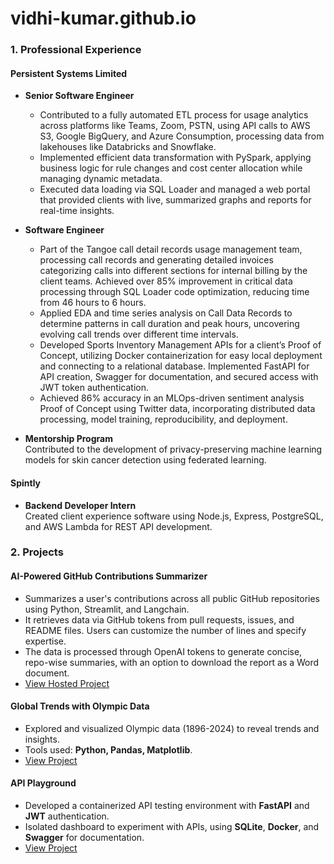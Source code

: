 # vidhi-kumar.github.io
### 1. Professional Experience

#### Persistent Systems Limited
- **Senior Software Engineer**  
  - Contributed to a fully automated ETL process for usage analytics across platforms like Teams, Zoom, PSTN, using API calls to AWS S3, Google BigQuery, and Azure Consumption, processing data from lakehouses like Databricks and Snowflake. 
  - Implemented efficient data transformation with PySpark, applying business logic for rule changes and cost center allocation while managing dynamic metadata.
  - Executed data loading via SQL Loader and managed a web portal that provided clients with live, summarized graphs and reports for real-time insights.

- **Software Engineer**  
  - Part of the Tangoe call detail records usage management team, processing call records and generating detailed invoices categorizing calls into different sections for internal billing by the client teams. Achieved over 85% improvement in critical data processing through SQL Loader code optimization, reducing time from 46 hours to 6 hours.  
  - Applied EDA and time series analysis on Call Data Records to determine patterns in call duration and peak hours, uncovering evolving call trends over different time intervals.
  - Developed Sports Inventory Management APIs for a client’s Proof of Concept, utilizing Docker containerization for easy local deployment and connecting to a relational database. Implemented FastAPI for API creation, Swagger for documentation, and secured access with JWT token authentication.
  - Achieved 86% accuracy in an MLOps-driven sentiment analysis Proof of Concept using Twitter data, incorporating distributed data processing, model training, reproducibility, and deployment.

- **Mentorship Program**  
  Contributed to the development of privacy-preserving machine learning models for skin cancer detection using federated learning.

#### Spintly
- **Backend Developer Intern**  
  Created client experience software using Node.js, Express, PostgreSQL, and AWS Lambda for REST API development.

### 2. Projects

#### AI-Powered GitHub Contributions Summarizer
- Summarizes a user's contributions across all public GitHub repositories using Python, Streamlit, and Langchain. 
- It retrieves data via GitHub tokens from pull requests, issues, and README files. Users can customize the number of lines and specify expertise. 
- The data is processed through OpenAI tokens to generate concise, repo-wise summaries, with an option to download the report as a Word document.
- [View Hosted Project](https://gitcontributions.streamlit.app/)

#### Global Trends with Olympic Data
- Explored and visualized Olympic data (1896-2024) to reveal trends and insights.
- Tools used: **Python, Pandas, Matplotlib**.
- [View Project](https://github.com/vidhi-kumar/olympic-insights/blob/main/olympics-analysis.ipynb)

#### API Playground
- Developed a containerized API testing environment with **FastAPI** and **JWT** authentication.
- Isolated dashboard to experiment with APIs, using **SQLite**, **Docker**, and **Swagger** for documentation.
- [View Project](https://github.com/vidhi-kumar/playgroundAPI)
